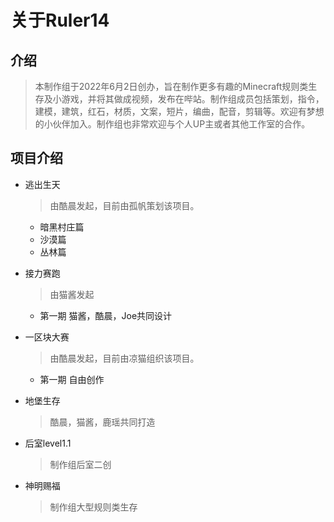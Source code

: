 # 关于Ruler14

## 介绍
>本制作组于2022年6月2日创办，旨在制作更多有趣的Minecraft规则类生存及小游戏，并将其做成视频，发布在哔站。制作组成员包括策划，指令，建模，建筑，红石，材质，文案，短片，编曲，配音，剪辑等。欢迎有梦想的小伙伴加入。制作组也非常欢迎与个人UP主或者其他工作室的合作。

## 项目介绍
+ 逃出生天 
  >由酷晨发起，目前由孤帆策划该项目。
    + 暗黑村庄篇 
    + 沙漠篇
    + 丛林篇

+ 接力赛跑
  >由猫酱发起
    + 第一期 猫酱，酷晨，Joe共同设计

+ 一区块大赛
  >由酷晨发起，目前由凉猫组织该项目。
    + 第一期 自由创作

+ 地堡生存
  >酷晨，猫酱，鹿瑶共同打造

- 后室level1.1 
  >制作组后室二创

- 神明赐福 
  >制作组大型规则类生存
